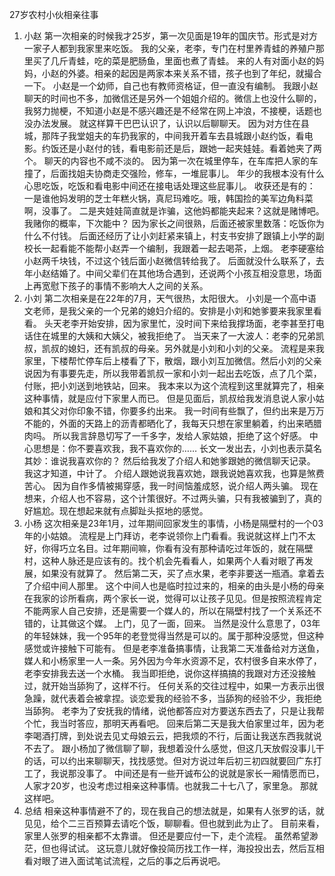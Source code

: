 27岁农村小伙相亲往事
1. 小赵
第一次相亲的时候我才25岁，第一次见面是19年的国庆节。形式是对方一家子人都到我家里来吃饭。
我的父亲，老李，专门在村里养青蛙的养殖户那里买了几斤青蛙，吃的菜是肥肠鱼，里面也煮了青蛙。
来的人有对面小赵的妈妈，小赵的外婆。相亲的起因是两家本来关系不错，孩子也到了年纪，就撮合一下。
小赵是一个幼师，自己也有教师资格证，但一直没有编制。
我跟小赵聊天的时间也不多，加微信还是另外一个姐姐介绍的。微信上也没什么聊的，我努力抛梗，不知道小赵是不感兴趣还是不经常在网上冲浪，不接梗，话题也没办法发展。
就这样算干巴巴认识了，认识以后聊聊天。
因为对方住在县城，那阵子我堂姐夫的车扔我家的，中间我开着车去县城跟小赵约饭，看电影。约饭还是小赵付的钱，看电影前还是后，跟她一起夹娃娃。看着她夹了两个。
聊天的内容也不咸不淡的。
因为第一次在城里停车，在车库把人家的车撞了，后面找姐夫协商走交强险，修车，一堆屁事儿。
年少的我根本没有什么心思吃饭，吃饭和看电影中间还在接电话处理这些屁事儿。
收获还是有的：
一是谁他妈发明的芝士年糕火锅，真尼玛难吃。哦，韩国捡的美军边角料菜啊，没事了。
二是夹娃娃简直就是诈骗，这他妈都能夹起来？这就是赌博吧。我赌你的概率，下次能中？
因为家长之间很熟，后面还被家里数落：吃饭你为什么不付钱。
后面还经历了让小刘赶紧来镇上，村支书安排了跟镇上小学的副校长一起看能不能帮小赵弄一个编制，我跟着一起去喝茶，上烟。
老李硬塞给小赵两千块钱，不过这个钱后面小赵微信转给我了。
后面就没什么联系了，去年小赵结婚了。中间父辈们在其他场合遇到，还说两个小孩互相没意思，场面上再宽慰下孩子的事情不影响大人之间的关系。
2. 小刘
第二次相亲是在22年的7月，天气很热，太阳很大。
小刘是一个高中语文老师，是我父亲的一个兄弟的媳妇介绍的。安排是小刘和她爹要来我家里看看。
头天老李开始安排，因为家里忙，没时间下来给我撑场面，老李甚至打电话住在城里的大姨和大姨父，被我拒绝了。
当天来了一大波人：老李的兄弟凯叔，凯叔的媳妇，还有凯叔的母亲。另外就是小刘和小刘的父亲。
流程是来我家里，下楼帮忙停车后上楼看了下，散烟，跟小刘互加微信。然后小刘的父亲说因为有事要先走，所以我带着凯叔一家和小刘一起出去吃饭，点了几个菜，付账，把小刘送到地铁站，回来。
我本来以为这个流程到这里就算完了，相亲这种事情，就是应付下家里人而已。
但是见面后，凯叔给我发消息说人家小姑娘和其父对你印象不错，你要多约出来。
我一时间有些飘了，但约出来是万万不能的，外面的天路上的沥青都晒化了，我每天只想在家里躺着，约出来晒腊肉吗。
所以我言辞恳切写了一千多字，发给人家姑娘，拒绝了这个好感。
中心思想是：你不要喜欢我，我不喜欢你的……
长文一发出去，小刘也表示莫名其妙：谁说我喜欢你的？
然后给我发了介绍人和她爹跟她的微信聊天记录。
我这才知道，中计了。
介绍人跟她说我喜欢她，跟我说她喜欢我，也算是煞费苦心。
因为自作多情被揭穿感，我一时间恼羞成怒，说介绍人两头骗。
现在想来，介绍人也不容易，这个计策很好。不过两头骗，只有我被骗到了，真的好尴尬。现在想起来就有点脚趾头抠地的感觉。
3. 小杨
这次相亲是23年1月，过年期间回家发生的事情，小杨是隔壁村的一个03年的小姑娘。
流程是上门拜访，老李说领你上门看看。我说就这样上门不太好，你得巧立名目。过年期间嘛，你看有没有那种请吃过年饭的，就在隔壁村，这种人脉还是应该有的。找个机会先看看人，如果两个人看对眼了再发展，如果没有就算了。
然后第二天，买了点水果，老李非要送一瓶酒。拿着去了介绍中间人那里。
这个中间人也是临时拉过来的，相亲的由头是小杨的母亲在我家的诊所看病，两个家长一说，觉得可以让孩子见见。但是按照流程肯定不能两家人自己安排，还是需要一个媒人的，所以在隔壁村找了一个关系还不错的，让其做这个媒。
上门，见了一面，回来。
当然是没什么意思了，03年的年轻妹妹，我一个95年的老登觉得当然是可以的。属于那种没感觉，但这种感觉或许接触下可能有。
但是老李准备搞事情，让我第二天准备给对方送鱼，媒人和小杨家里一人一条。另外因为今年水资源不足，农村很多自来水停了，老李安排我去送一个水桶。
我当即拒绝，说你这样搞搞的我跟对方还没接触过，就开始当舔狗了，这样不行。
任何关系的交往过程中，如果一方表示出很急躁，就代表着会被拿捏。谈恋爱我的经验不多，当舔狗的经验不少，我拒绝当舔狗。
老李为了安抚我的情绪，说他都答应对方要送东西去了，只是让我帮个忙，我当时答应，那明天再看吧。
回来后第二天是我大伯家里过年，因为老李喝酒打牌，到处说去见丈母娘云云，把我烦的不行，后面让我送东西我就说不去了。
跟小杨加了微信聊了聊，我想着没什么感觉，但这几天放假没事儿干的话，可以约出来聊聊天，找找感觉。但对方说过年后初三初四就要回广东打工了，我说那没事了。
中间还是有一些开诚布公的说就是家长一厢情愿而已，人家才20岁，也没考虑过相亲这种事情。也就我二十七八了，家里急。
那就这样吧。
4. 总结
相亲这种事情避不了的，现在我自己的想法就是，如果有人张罗的话，就见见，给个二三百预算去请吃个饭，聊聊看。但也就到此为止了。
目前来看，家里人张罗的相亲都不太靠谱。
但还是要应付一下，走个流程。
虽然希望渺茫，但也得试试。
这玩意儿就好像投简历找工作一样，海投投出去，然后互相看对眼了进入面试笔试流程，之后的事之后再说吧。